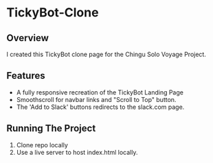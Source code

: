 # TickyBot-Clone


## Overview
I created this TickyBot clone page for the Chingu Solo Voyage Project. 

## Features
* A fully responsive recreation of the TickyBot Landing Page
* Smoothscroll for navbar links and "Scroll to Top" button.
* The 'Add to Slack' buttons redirects to the slack.com page.


## Running The Project
1. Clone repo locally
2. Use a live server to host index.html locally.
